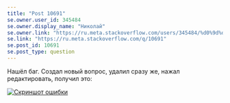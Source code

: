 ```yaml
---
title: "Post 10691"
se.owner.user_id: 345484
se.owner.display_name: "Николай"
se.owner.link: "https://ru.meta.stackoverflow.com/users/345484/%d0%9d%d0%b8%d0%ba%d0%be%d0%bb%d0%b0%d0%b9"
se.link: "https://ru.meta.stackoverflow.com/q/10691"
se.post_id: 10691
se.post_type: question
---
```

<p>Нашёл баг. Создал новый вопрос, удалил сразу же, нажал редактировать, получил это:</p>
<p><a href="https://i.stack.imgur.com/I16rB.png" rel="nofollow noreferrer"><img src="https://i.stack.imgur.com/I16rB.png" alt="Скриншот ошибки" /></a></p>
